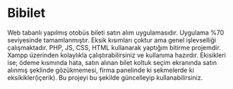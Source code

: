 # Bibilet
Web tabanlı yapılmış otobüs bileti satın alım uygulamasıdır. Uygulama %70 seviyesinde tamamlanmıştır. Eksik kısımları çoktur ama genel işlevselliği çalışmaktadır. PHP, JS, CSS, HTML kullanarak yaptığım bitirme projemdir. Xampp üzerinden kolaylıkla çalıştırabilirsiniz ve kullanıma hazırdır. Ekisikleri ise; ödeme kısmında hata, satın alınan bilet koltuk seçim ekranında satın alınmış şeklinde gözükmemesi, firma panelinde ki sekmelerde ki eksikikler(içerik). Bu projeyi bu şekilde güncelleyip kullanabilirsiniz.

